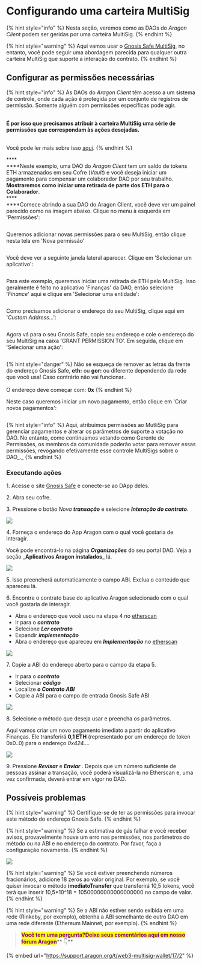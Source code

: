 # Configurando uma carteira MultiSig

{% hint style="info" %}
Nesta seção, veremos como as DAOs do _Aragon Client_ podem ser geridas por uma carteira MultiSig.
{% endhint %}

{% hint style="warning" %}
Aqui vamos usar o [Gnosis Safe MultiSig](https://gnosis-safe.io/), no entanto, você pode seguir uma abordagem parecida para qualquer outra carteira MultiSig que suporte a interação do contrato.
{% endhint %}

## Configurar as permissões necessárias <a href="#prerequisites" id="prerequisites"></a>

{% hint style="info" %}
As DAOs do _Aragon Client_ têm acesso a um sistema de controle, onde cada ação é protegida por um conjunto de registros de permissão. Somente alguém com permissões específicas pode agir.&#x20;

\
**É por isso que precisamos atribuir à carteira MultiSig uma série de permissões que correspondam às ações desejadas.**&#x20;

\
Você pode ler mais sobre isso [aqui](aragon-client/explore-template-dao/system-setting/permissions-setting.md).
{% endhint %}

****\
****Neste exemplo, uma DAO do _Aragon Client_ tem um saldo de tokens ETH armazenados em seu Cofre (_Vault_) e você deseja iniciar um pagamento para compensar um colaborador DAO por seu trabalho. **Mostraremos como iniciar uma retirada de parte dos ETH para o Colaborador**.\
****\
****Comece abrindo a sua DAO do Aragon Client, você deve ver um painel parecido como na imagem abaixo. Clique no menu à esquerda em 'Permissões':

<figure><img src="../.gitbook/assets/1 (1).png" alt=""><figcaption></figcaption></figure>

Queremos adicionar novas permissões para o seu MultiSig, então clique nesta tela em 'Nova permissão'

<figure><img src="../.gitbook/assets/2.png" alt=""><figcaption></figcaption></figure>

Você deve ver a seguinte janela lateral aparecer. Clique em 'Selecionar um aplicativo':

<figure><img src="../.gitbook/assets/image.png" alt=""><figcaption></figcaption></figure>

Para este exemplo, queremos iniciar uma retirada de ETH pelo MultiSig. Isso geralmente é feito no aplicativo 'Finanças' da DAO, então selecione '_Finance_' aqui e clique em 'Selecionar uma entidade':

<figure><img src="../.gitbook/assets/a.png" alt=""><figcaption></figcaption></figure>

Como precisamos adicionar o endereço do seu MultiSig, clique aqui em '_Custom Address_...':

<figure><img src="../.gitbook/assets/aa.png" alt=""><figcaption></figcaption></figure>

Agora vá para o seu Gnosis Safe, copie seu endereço e cole o endereço do seu MultiSig na caixa 'GRANT PERMISSION TO'. Em seguida, clique em 'Selecionar uma ação':

<figure><img src="../.gitbook/assets/aaaa.png" alt=""><figcaption></figcaption></figure>

{% hint style="danger" %}
Não se esqueça de remover as letras da frente do endereço Gnosis Safe, **eth:** ou **gor:** ou diferente dependendo da rede que você usa! Caso contrário não vai funcionar.. \
\
O endereço deve começar com: **0x**
{% endhint %}

Neste caso queremos iniciar um novo pagamento, então clique em 'Criar novos pagamentos':

<figure><img src="../.gitbook/assets/b.png" alt=""><figcaption></figcaption></figure>

{% hint style="info" %}
Aqui, atribuímos permissões ao MutliSig para gerenciar pagamentos e alterar os parâmetros de suporte a votação no DAO. No entanto, como continuamos votando como Gerente de Permissões, os membros da comunidade poderão votar para remover essas permissões, revogando efetivamente esse controle MultiSigs sobre o DAO\_.\_
{% endhint %}

### Executando ações <a href="#executing-actions" id="executing-actions"></a>

1\. Acesse o site [Gnosis Safe](https://gnosis-safe.io/) e conecte-se ao DApp deles.

2\. Abra seu cofre.

3\. Pressione o botão _Nova **transação**_ e selecione _**Interação do contrato**_.

![](https://d33v4339jhl8k0.cloudfront.net/docs/assets/5c98a4fe0428633d2cf3fcf7/images/610d0efb766e8844fc34e2c5/file-ery56Brop6.png)

4\. Forneça o endereço do App Aragon com o qual você gostaria de interagir.

Você pode encontrá-lo na página _**Organizações**_ do seu portal DAO. Veja a seção **\_Aplicativos Aragon instalados\_** lá.

![](https://d33v4339jhl8k0.cloudfront.net/docs/assets/5c98a4fe0428633d2cf3fcf7/images/610d1014766e8844fc34e2cd/file-8cuqErvYC1.png)

5\. Isso preencherá automaticamente o campo ABI. Exclua o conteúdo que apareceu lá.

6\. Encontre o contrato base do aplicativo Aragon selecionado com o qual você gostaria de interagir.

* Abra o endereço que você usou na etapa 4 no [etherscan](https://etherscan.io/)
* Ir para o _**contrato**_
* Selecione _**Ler contrato**_
* Expandir _**implementação**_
* Abra o endereço que apareceu em _**Implementação**_ no [etherscan](https://etherscan.io/)

![](https://d33v4339jhl8k0.cloudfront.net/docs/assets/5c98a4fe0428633d2cf3fcf7/images/610d115d766e8844fc34e2ce/file-g3POvBnP7e.png)

7\. Copie a ABI do endereço aberto para o campo da etapa 5.

* Ir para o _**contrato**_
* Selecionar _**código**_
* Localize _**o Contrato ABI**_
* Copie a ABI para o campo de entrada Gnosis Safe ABI

![](https://d33v4339jhl8k0.cloudfront.net/docs/assets/5c98a4fe0428633d2cf3fcf7/images/610d12f1766e8844fc34e2d7/file-nCgkCpoDAD.png)

8\. Selecione o método que deseja usar e preencha os parâmetros.

Aqui vamos criar um novo pagamento imediato a partir do aplicativo Finanças. Ele transferirá **0,1 ETH** (representado por um endereço de token 0x0..0) para o endereço _0x424...._

![](https://d33v4339jhl8k0.cloudfront.net/docs/assets/5c98a4fe0428633d2cf3fcf7/images/611277e1766e8844fc34f0ab/file-xlkaRMNQ6n.png)

9\. Pressione _**Revisar**_ e _**Enviar**_ . Depois que um número suficiente de pessoas assinar a transação, você poderá visualizá-la no Etherscan e, uma vez confirmada, deverá entrar em vigor no DAO.

## Possíveis problemas <a href="#possible-issues" id="possible-issues"></a>

{% hint style="warning" %}
Certifique-se de ter as permissões para invocar este método do endereço Gnosis Safe.
{% endhint %}

{% hint style="warning" %}
Se a estimativa de gás falhar e você receber avisos, provavelmente houve um erro nas permissões, nos parâmetros do método ou na ABI e no endereço do contrato. Por favor, faça a configuração novamente.
{% endhint %}

![](https://d33v4339jhl8k0.cloudfront.net/docs/assets/5c98a4fe0428633d2cf3fcf7/images/611278276ffe270af2a97644/file-rxfkptmQt8.png)

{% hint style="warning" %}
Se você estiver preenchendo números fracionários, adicione 18 zeros ao valor original. Por exemplo, se você quiser invocar o método **imediatoTransfer** que transferirá 10,5 tokens, você terá que inserir 10,5\*10^18 = 10500000000000000000 no campo de valor.
{% endhint %}

{% hint style="warning" %}
Se a ABI não estiver sendo exibida em uma rede (Rinkeby, por exemplo), obtenha a ABI semelhante de outro DAO em uma rede diferente (Ethereum Mainnet, por exemplo).
{% endhint %}

> <mark style="color:purple;">**Você tem uma pergunta?Deixe seus comentários aqui em nosso fórum Aragon**</mark>** 👇**

{% embed url="https://support.aragon.org/t/web3-multisig-wallet/17/2" %}
